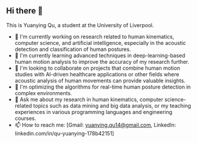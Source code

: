 ## Hi there 👋

This is Yuanying Qu, a student at the University of Liverpool.

- 🔭 I'm currently working on research related to human kinematics, computer science, and artificial intelligence, especially in the acoustic detection and classification of human postures.
- 🌱 I'm currently learning advanced techniques in deep-learning-based human motion analysis to improve the accuracy of my research further.
- 👯 I'm looking to collaborate on projects that combine human motion studies with AI-driven healthcare applications or other fields where acoustic analysis of human movements can provide valuable insights.
- 🤔 I'm optimizing the algorithms for real-time human posture detection in complex environments.
- 💬 Ask me about my research in human kinematics, computer science-related topics such as data mining and big data analysis, or my teaching experiences in various programming languages and engineering courses.
- 📫 How to reach me: [Gmail: yuanying.qu14@gmail.com, LinkedIn: linkedin.com/in/qu-yuanying-178b42151]


<!--
**yuanying0717717/yuanying0717717** is a ✨ _special_ ✨ repository because its `README.md` (this file) appears on your GitHub profile.

Here are some ideas to get you started:

- 🔭 I’m currently working on ...
- 🌱 I’m currently learning ...
- 👯 I’m looking to collaborate on ...
- 🤔 I’m looking for help with ...
- 💬 Ask me about ...
- 📫 How to reach me: ...
- 😄 Pronouns: ...
- ⚡ Fun fact: ...
-->
